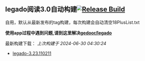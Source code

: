 ## legado阅读3.0自动构建[![Release Build](https://github.com/0x152a/legado-Build/workflows/Build/badge.svg)](https://github.com/0x152a/legado-Build/actions/workflows/build.yml)

自用，默认从最新发布的tag构建，每次构建会自动清空18PlusList.txt

**使用app过程中遇到问题,请到这里解决[gedoor/legado](https://github.com/gedoor/legado/issues)**

 最新构建下载： *上次构建于 2024-06-30 04:30:24*

 * [legado-3.23.110211](https://github.com/0x152a/legado-Build/releases/latest)


